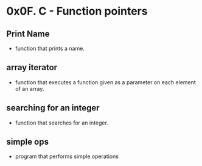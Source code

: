 # 0x0F. C - Function pointers

## Print Name
- function that prints a name.

## array iterator
- function that executes a function given as a parameter on each element of an array.

## searching for an integer
- function that searches for an integer.

## simple ops
-  program that performs simple operations
